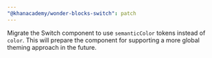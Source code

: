 ```yaml
---
"@khanacademy/wonder-blocks-switch": patch
---
```


Migrate the Switch component to use `semanticColor` tokens instead of `color`. This will prepare the component for supporting a more global theming approach in the future.
